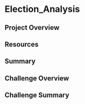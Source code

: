 # Election_Analysis
## Project Overview

## Resources

## Summary

## Challenge Overview

## Challenge Summary
